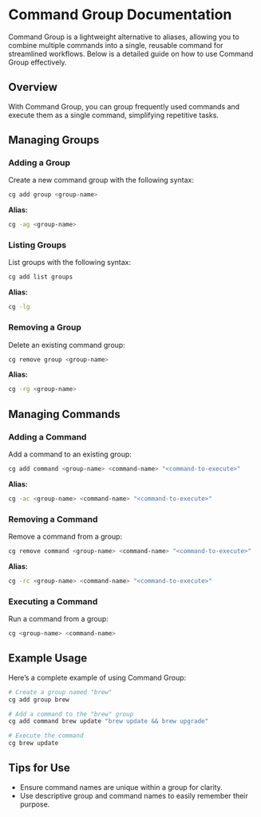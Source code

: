 # Command Group Documentation

Command Group is a lightweight alternative to aliases, allowing you to combine multiple commands into a single, reusable command for streamlined workflows. Below is a detailed guide on how to use Command Group effectively.

## Overview

With Command Group, you can group frequently used commands and execute them as a single command, simplifying repetitive tasks.

## Managing Groups

### Adding a Group
Create a new command group with the following syntax:

```bash
cg add group <group-name>
```

**Alias:**
```bash
cg -ag <group-name>
```

### Listing Groups
List groups with the following syntax:

```bash
cg add list groups
```

**Alias:**
```bash
cg -lg
```

### Removing a Group
Delete an existing command group:

```bash
cg remove group <group-name>
```

**Alias:**
```bash
cg -rg <group-name>
```

## Managing Commands

### Adding a Command
Add a command to an existing group:

```bash
cg add command <group-name> <command-name> "<command-to-execute>"
```

**Alias:**
```bash
cg -ac <group-name> <command-name> "<command-to-execute>"
```

### Removing a Command
Remove a command from a group:

```bash
cg remove command <group-name> <command-name> "<command-to-execute>"
```

**Alias:**
```bash
cg -rc <group-name> <command-name> "<command-to-execute>"
```

### Executing a Command
Run a command from a group:

```bash
cg <group-name> <command-name>
```

## Example Usage

Here’s a complete example of using Command Group:

```bash
# Create a group named "brew"
cg add group brew

# Add a command to the "brew" group
cg add command brew update "brew update && brew upgrade"

# Execute the command
cg brew update
```

## Tips for Use
- Ensure command names are unique within a group for clarity.
- Use descriptive group and command names to easily remember their purpose.